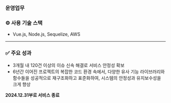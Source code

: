 ### 운영업무
### ⚙️ 사용 기술 스택
- Vue.js, Node.js, Sequelize, AWS

---
### ✅ 주요 성과
- 3개월 내 120건 이상의 이슈 신속 해결로 서비스 안정성 확보
- 6년간 이어진 프로젝트의 복잡한 코드 환경 속에서, 다양한 유사 기능 라이브러리와 함수들을 성공적으로 재구조화하고 표준화하여, 시스템의 안정성과 유지보수성을 크게 향상


**2024.12.31부로 서비스 종료**